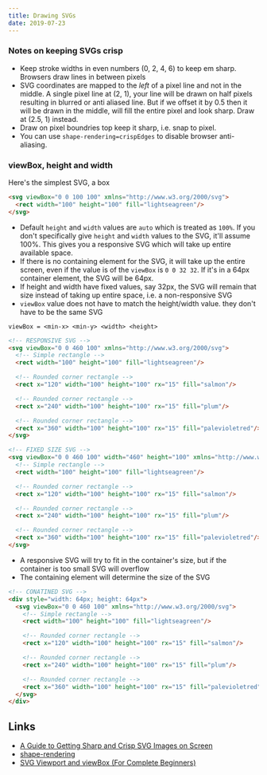 ```yaml
---
title: Drawing SVGs
date: 2019-07-23
---
```


###  Notes on keeping SVGs crisp

- Keep stroke widths in even numbers (0, 2, 4, 6) to keep em sharp. Browsers draw lines in between pixels
- SVG coordinates are mapped to the _left_ of a pixel line and not in the middle. A single pixel line at (2, 1), your line will be drawn on half pixels resulting in blurred or anti aliased line. But if we offset it by 0.5 then it will be drawn in the middle, will fill the entire pixel and look sharp. Draw at (2.5, 1) instead.
- Draw on pixel boundries top keep it sharp, i.e. snap to pixel.
- You can use `shape-rendering=crispEdges` to disable browser anti-aliasing. 

### viewBox, height and width

Here's the simplest SVG, a box

```html
<svg viewBox="0 0 100 100" xmlns="http://www.w3.org/2000/svg">
  <rect width="100" height="100" fill="lightseagreen"/>
</svg>
```

- Default `height` and `width` values are `auto` which is treated as `100%`. If you don't specifically give `height` and `width` values to the SVG, it'll assume 100%. This gives you a responsive SVG which will take up entire available space. 
- If there is no containing element for the SVG, it will take up the entire screen, even if the value is of the `viewBox` is `0 0 32 32`. If it's in a 64px container element, the SVG will be 64px.
- If height and width have fixed values, say 32px, the SVG will remain that size instead of taking up entire space, i.e. a non-responsive SVG
- `viewBox` value does not have to match the height/width value. they don't have to be the same SVG

```
viewBox = <min-x> <min-y> <width> <height>
```

```html
<!-- RESPONSIVE SVG -->
<svg viewBox="0 0 460 100" xmlns="http://www.w3.org/2000/svg">
  <!-- Simple rectangle -->
  <rect width="100" height="100" fill="lightseagreen"/>

  <!-- Rounded corner rectangle -->
  <rect x="120" width="100" height="100" rx="15" fill="salmon"/>

  <!-- Rounded corner rectangle -->
  <rect x="240" width="100" height="100" rx="15" fill="plum"/>

  <!-- Rounded corner rectangle -->
  <rect x="360" width="100" height="100" rx="15" fill="palevioletred"/>
</svg>
```

```html
<!-- FIXED SIZE SVG -->
<svg viewBox="0 0 460 100" width="460" height="100" xmlns="http://www.w3.org/2000/svg">
  <!-- Simple rectangle -->
  <rect width="100" height="100" fill="lightseagreen"/>

  <!-- Rounded corner rectangle -->
  <rect x="120" width="100" height="100" rx="15" fill="salmon"/>

  <!-- Rounded corner rectangle -->
  <rect x="240" width="100" height="100" rx="15" fill="plum"/>

  <!-- Rounded corner rectangle -->
  <rect x="360" width="100" height="100" rx="15" fill="palevioletred"/>
</svg>
```

- A responsive SVG will try to fit in the container's size, but if the container is too small SVG will overflow
- The containing element will determine the size of the SVG

```html
<!-- CONATINED SVG -->
<div style="width: 64px; height: 64px">
  <svg viewBox="0 0 460 100" xmlns="http://www.w3.org/2000/svg">
    <!-- Simple rectangle -->
    <rect width="100" height="100" fill="lightseagreen"/>

    <!-- Rounded corner rectangle -->
    <rect x="120" width="100" height="100" rx="15" fill="salmon"/>

    <!-- Rounded corner rectangle -->
    <rect x="240" width="100" height="100" rx="15" fill="plum"/>

    <!-- Rounded corner rectangle -->
    <rect x="360" width="100" height="100" rx="15" fill="palevioletred"/>
  </svg>
</div>
```

Links
---
- [A Guide to Getting Sharp and Crisp SVG Images on Screen](https://vecta.io/blog/guide-to-getting-sharp-and-crisp-svg-images)
- [shape-rendering](https://developer.mozilla.org/en-US/docs/Web/SVG/Attribute/shape-rendering)
- [SVG Viewport and viewBox (For Complete Beginners)](https://webdesign.tutsplus.com/tutorials/svg-viewport-and-viewbox-for-beginners--cms-30844)